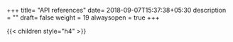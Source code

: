 +++
title= "API references"
date= 2018-09-07T15:37:38+05:30
description = ""
draft= false
weight = 19
alwaysopen = true
+++

{{< children style="h4" >}}

